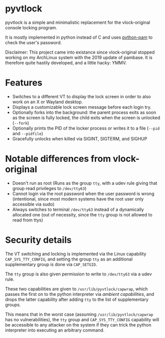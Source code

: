 # pyvtlock

pyvtlock is a simple and minimalistic replacement for the vlock-original console
locking program.

It is mostly implemented in python instead of C and uses
[python-pam](https://pypi.org/project/python-pam/) to check the user's password.

Disclaimer: This project came into existance since vlock-original stopped
working on my ArchLinux system with the 2019 update of pambase. It is therefore
quite hastily developed, and a little hacky: YMMV.

# Features

- Switches to a different VT to display the lock screen in order to also work
  on an X or Wayland desktop.
- Displays a customizable lock screen message before each login try.
- Optionally forks into the background: the parent process exits as soon as the
  screen is fully locked, the child exits when the screen is unlocked (`--fork`)
- Optionally prints the PID of the locker process or writes it to a file (`--pid`
  and `--pidfile`)
- Gracefully unlocks when killed via SIGINT, SIGTERM, and SIGHUP

# Notable differences from vlock-original

- Doesn't run as root (Runs as the group `tty`, with a udev rule giving that
  group read privileges to `/dev/tty63`)
- Cannot login via the root password when the user password is wrong
  (intentional, since most modern systems have the root user only accessible via
  sudo)
- Always switches to terminal `/dev/tty63` instead of a dynamically allocated
  one (out of necessity, since the `tty` group is not allowed to read from ttys)

# Security details

The VT switching and locking is implemented via the Linux capability
`CAP_SYS_TTY_CONFIG`, and setting the group `tty` as an additional supplementary
group is done via `CAP_SETGID`.

The `tty` group is also given permission to write to `/dev/tty63` via a udev
rule.

These two capabilities are given to `/usr/lib/pyvtlock/capwrap`, which passes
the first on to the python interpreter via _ambient capabilities_, and drops the
latter capability after adding `tty` to the list of supplementary groups.

This means that in the worst case (assuming `/usr/lib/pyvtlock/capwrap` has no
vulnerabilities), the `tty` group and `CAP_SYS_TTY_CONFIG` capability will be
accessible to any attacker on the system if they can trick the python
interpreter into executing an arbitrary command.
